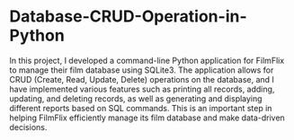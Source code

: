# Database-CRUD-Operation-in-Python
In this project, I developed a command-line Python application for FilmFlix to manage their film database using SQLite3. The application allows for CRUD (Create, Read, Update, Delete) operations on the database, and I have implemented various features such as printing all records, adding, updating, and deleting records, as well as generating and displaying different reports based on SQL commands. This is an important step in helping FilmFlix efficiently manage its film database and make data-driven decisions.
